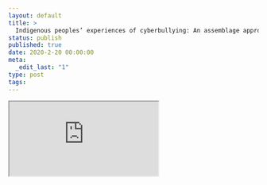 ```yaml
---
layout: default
title: >
  Indigenous peoples’ experiences of cyberbullying: An assemblage approach
status: publish
published: true
date: 2020-2-20 00:00:00
meta:
  _edit_last: "1"
type: post
tags:
---
```

<div  id="qrcode"></div>
<div>
<iframe src="https://researchers.mq.edu.au/en/projects/indigenous-peoples-experiences-of-cyberbullying-an-assemblage-app">
</iframe>
</div>

<script type="text/javascript" src="/js/qr/qrcode.js"></script>
<script type="text/javascript">
new QRCode(document.getElementById("qrcode"), "https://researchers.mq.edu.au/en/projects/indigenous-peoples-experiences-of-cyberbullying-an-assemblage-app");
</script>
        